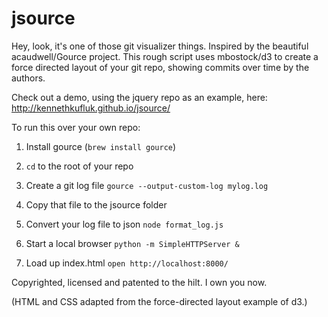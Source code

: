 jsource
=======

Hey, look, it's one of those git visualizer things.
Inspired by the beautiful acaudwell/Gource project.
This rough script uses mbostock/d3 to create a force directed layout of your git repo, showing commits over time by the authors.

Check out a demo, using the jquery repo as an example, here:
http://kennethkufluk.github.io/jsource/

To run this over your own repo:

1) Install gource (`brew install gource`)

1) `cd` to the root of your repo

2) Create a git log file
    `gource --output-custom-log mylog.log`

3) Copy that file to the jsource folder

5) Convert your log file to json
    `node format_log.js`

8) Start a local browser
    `python -m SimpleHTTPServer &`

13) Load up index.html
    `open http://localhost:8000/`

Copyrighted, licensed and patented to the hilt. I own you now.

(HTML and CSS adapted from the force-directed layout example of d3.)
